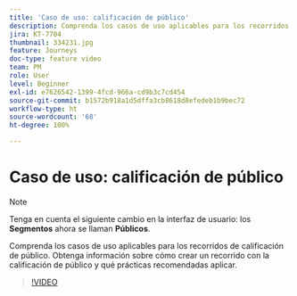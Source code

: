 ```yaml
---
title: 'Caso de uso: calificación de público'
description: Comprenda los casos de uso aplicables para los recorridos de calificación de público. Obtenga información sobre cómo crear un recorrido con la calificación de público y qué prácticas recomendadas aplicar.
jira: KT-7704
thumbnail: 334231.jpg
feature: Journeys
doc-type: feature video
team: PM
role: User
level: Beginner
exl-id: e7626542-1399-4fcd-966a-cd9b3c7cd454
source-git-commit: b1572b918a1d5dffa3cb8618d8efedeb1b9bec72
workflow-type: ht
source-wordcount: '68'
ht-degree: 100%

---
```


# Caso de uso: calificación de público

>[!NOTE]
>Tenga en cuenta el siguiente cambio en la interfaz de usuario: los **Segmentos** ahora se llaman **Públicos**.

Comprenda los casos de uso aplicables para los recorridos de calificación de público. Obtenga información sobre cómo crear un recorrido con la calificación de público y qué prácticas recomendadas aplicar.

>[!VIDEO](https://video.tv.adobe.com/v/334231?quality=12&learn=on)
